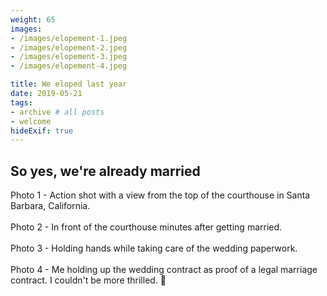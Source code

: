 ```yaml
---
weight: 65
images:
- /images/elopement-1.jpeg
- /images/elopement-2.jpeg
- /images/elopement-3.jpeg
- /images/elopement-4.jpeg

title: We eloped last year
date: 2019-05-21
tags:
- archive # all posts
- welcome
hideExif: true
---
```


## So yes, we're already married

Photo 1 - Action shot with a view from the top of the courthouse in Santa Barbara, California.
<br><br>
Photo 2 - In front of the courthouse minutes after getting married.
<br><br>
Photo 3 - Holding hands while taking care of the wedding paperwork.
<br><br>
Photo 4 - Me holding up the wedding contract as proof of a legal marriage contract. I couldn't be more thrilled. :smiling_face_with_three_hearts:
